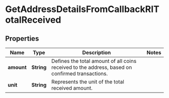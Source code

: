 

# GetAddressDetailsFromCallbackRITotalReceived


## Properties

| Name | Type | Description | Notes |
|------------ | ------------- | ------------- | -------------|
|**amount** | **String** | Defines the total amount of all coins received to the address, based on confirmed transactions. |  |
|**unit** | **String** | Represents the unit of the total received amount. |  |



